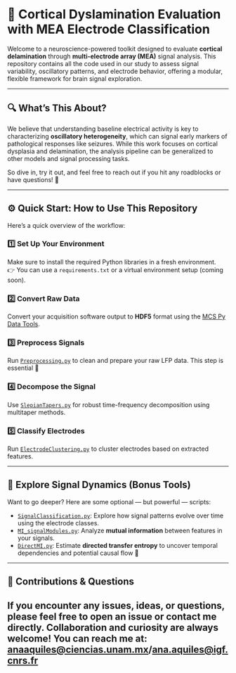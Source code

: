 # 🧠 Cortical Dyslamination Evaluation with MEA Electrode Classification

Welcome to a neuroscience-powered toolkit designed to evaluate **cortical delamination** through **multi-electrode array (MEA)** signal analysis. This repository contains all the code used in our study to assess signal variability, oscillatory patterns, and electrode behavior, offering a modular, flexible framework for brain signal exploration.

---

## 🔍 What’s This About?

We believe that understanding baseline electrical activity is key to characterizing **oscillatory heterogeneity**, which can signal early markers of pathological responses like seizures. While this work focuses on cortical dysplasia and delamination, the analysis pipeline can be generalized to other models and signal processing tasks.

So dive in, try it out, and feel free to reach out if you hit any roadblocks or have questions! 💬

---

## ⚙️ Quick Start: How to Use This Repository

Here’s a quick overview of the workflow:

### 1️⃣ Set Up Your Environment
Make sure to install the required Python libraries in a fresh environment.  
👉 You can use a `requirements.txt` or a virtual environment setup (coming soon).

### 2️⃣ Convert Raw Data  
Convert your acquisition software output to **HDF5** format using the [MCS Py Data Tools](https://github.com/multichannelsystems/McsPyDataTools).

### 3️⃣ Preprocess Signals  
Run [`Preprocessing.py`](./Preprocessing.py) to clean and prepare your raw LFP data. This step is essential 🧼

### 4️⃣ Decompose the Signal  
Use [`SlepianTapers.py`](./SlepianTapers.py) for robust time-frequency decomposition using multitaper methods.

### 5️⃣ Classify Electrodes  
Run [`ElectrodeClustering.py`](./ElectrodeClustering.py) to cluster electrodes based on extracted features.

---

## 🧪 Explore Signal Dynamics (Bonus Tools)

Want to go deeper? Here are some optional — but powerful — scripts:

- [`SignalClassification.py`](./SignalClassification.py): Explore how signal patterns evolve over time using the electrode classes.
- [`MI_signalModules.py`](./MI_signalModules.py): Analyze **mutual information** between features in your signals.
- [`DirectMI.py`](./DirectMI.py): Estimate **directed transfer entropy** to uncover temporal dependencies and potential causal flow 🔁

---

## 🤝 Contributions & Questions

If you encounter any issues, ideas, or questions, please feel free to open an issue or contact me directly. Collaboration and curiosity are always welcome!
You can reach me at: anaaquiles@ciencias.unam.mx/ana.aquiles@igf.cnrs.fr
---
